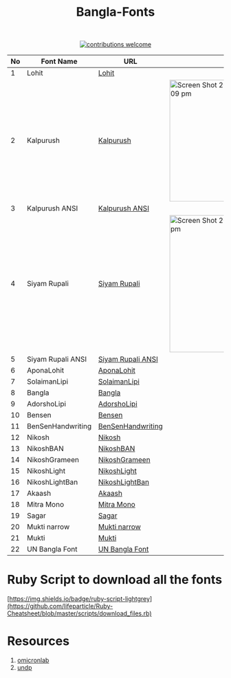 <h1 align="center">Bangla-Fonts</h1></br>

<p align="center">
<a href="https://github.com/lifeparticle/Bangla-Fonts/issues"><img alt="contributions welcome" src="https://img.shields.io/badge/contributions-welcome-brightgreen.svg?style=flat"/></a>
</p>


| No | Font Name     | URL                                                                                                | Sample                                                                                                                                                                 |
|----|-------------------|----------------------------------------------------------------------------------------------------|------------------------------------------------------------------------------------------------------------------------------------------------------------------------|
| 1  | Lohit             | [Lohit](https://www.omicronlab.com/download/fonts/Lohit_14-04-2007.ttf)                            |                                                                                                                                                                        |
| 2  | Kalpurush         | [Kalpurush](https://www.omicronlab.com/download/fonts/kalpurush.ttf)                               | <img width="283" alt="Screen Shot 2020-04-22 at 8 09 09 pm" src="https://user-images.githubusercontent.com/1612112/79969810-58be7a00-84d5-11ea-9e81-a5a6a32ebaf7.png"> |
| 3  | Kalpurush ANSI    | [Kalpurush ANSI](https://www.omicronlab.com/download/fonts/kalpurush%20ANSI.ttf)                   |                                                                                                                                                                        |
| 4  | Siyam Rupali      | [Siyam Rupali](https://www.omicronlab.com/download/fonts/Siyamrupali.ttf)                          | <img width="319" alt="Screen Shot 2020-04-22 at 8 09 21 pm" src="https://user-images.githubusercontent.com/1612112/79969842-6247e200-84d5-11ea-9dd0-4432da7f6052.png"> |
| 5  | Siyam Rupali ANSI | [Siyam Rupali ANSI](https://www.omicronlab.com/download/fonts/Siyam%20Rupali%20ANSI.ttf)           |                                                                                                                                                                        |
| 6  | AponaLohit        | [AponaLohit](https://www.omicronlab.com/download/fonts/AponaLohit.ttf)                             |                                                                                                                                                                        |
| 7  | SolaimanLipi      | [SolaimanLipi](https://www.omicronlab.com/download/fonts/SolaimanLipi_20-04-07.ttf)                |                                                                                                                                                                        |
| 8  | Bangla            | [Bangla](https://www.omicronlab.com/download/fonts/Bangla.ttf)                                     |                                                                                                                                                                        |
| 9  | AdorshoLipi       | [AdorshoLipi](https://www.omicronlab.com/download/fonts/AdorshoLipi_20-07-2007.ttf)                |                                                                                                                                                                        |
| 10 | Bensen            | [Bensen](https://www.omicronlab.com/download/fonts/BenSen.ttf)                                     |                                                                                                                                                                        |
| 11 | BenSenHandwriting | [BenSenHandwriting](https://www.omicronlab.com/download/fonts/BenSenHandwriting.ttf)               |                                                                                                                                                                        |
| 12 | Nikosh            | [Nikosh](https://www.omicronlab.com/download/fonts/Nikosh.ttf)                                     |                                                                                                                                                                        |
| 13 | NikoshBAN         | [NikoshBAN](https://www.omicronlab.com/download/fonts/NikoshBAN.ttf)                               |                                                                                                                                                                        |
| 14 | NikoshGrameen     | [NikoshGrameen](https://www.omicronlab.com/download/fonts/NikoshGrameen.ttf)                       |                                                                                                                                                                        |
| 15 | NikoshLight       | [NikoshLight](https://www.omicronlab.com/download/fonts/NikoshLight.ttf)                           |                                                                                                                                                                        |
| 16 | NikoshLightBan    | [NikoshLightBan](https://www.omicronlab.com/download/fonts/NikoshLightBan.ttf)                     |                                                                                                                                                                        |
| 17 | Akaash            | [Akaash](https://www.omicronlab.com/download/fonts/akaashnormal.ttf)                               |                                                                                                                                                                        |
| 18 | Mitra Mono        | [Mitra Mono](https://www.omicronlab.com/download/fonts/mitra.ttf)                                  |                                                                                                                                                                        |
| 19 | Sagar             | [Sagar](https://www.omicronlab.com/download/fonts/sagarnormal.ttf)                                 |                                                                                                                                                                        |
| 20 | Mukti narrow      | [Mukti narrow](https://www.omicronlab.com/download/fonts/muktinarrow.ttf)                          |                                                                                                                                                                        |
| 21 | Mukti             | [Mukti](https://www.omicronlab.com/download/fonts/Mukti_1.99_PR.ttf)                               |                                                                                                                                                                        |
| 22 | UN Bangla Font    | [UN Bangla Font](https://www.bd.undp.org/content/dam/bangladesh/img/News/news2018/UN%20bangla.ttf) |                                                                                                                                                                        |


Ruby Script to download all the fonts
============
[https://img.shields.io/badge/ruby-script-lightgrey](https://github.com/lifeparticle/Ruby-Cheatsheet/blob/master/scripts/download_files.rb)

Resources
============
1. [omicronlab](https://www.omicronlab.com/bangla-fonts.html)
2. [undp](https://www.bd.undp.org/content/bangladesh/en/home/library/Sustainable_Development_Goals/download-un-bangla-font.html)
